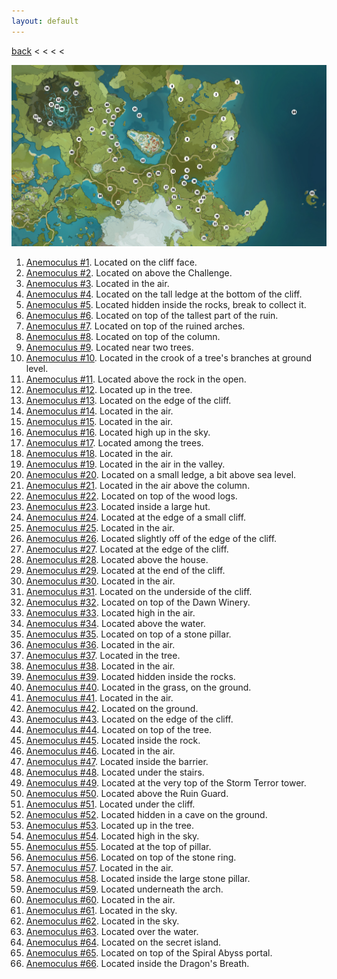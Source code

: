 ```yaml
---
layout: default
---
```


[back](../) < < < <

![Anemoculus Overview](anemoculus-overview.jpg)

1. [Anemoculus #1](https://youtu.be/b3oPsVljkHQ). Located on the cliff face.
2. [Anemoculus #2](https://youtu.be/EFmaRIkoVoE). Located on above the Challenge.
3. [Anemoculus #3](https://youtu.be/Zv_WuMQszLg). Located in the air.
4. [Anemoculus #4](https://youtu.be/rx8CdA5UqBg). Located on the tall ledge at the bottom of the cliff.
5. [Anemoculus #5](https://youtu.be/CqzTQvAtgp0). Located hidden inside the rocks, break to collect it.
6. [Anemoculus #6](https://youtu.be/jUJcICksvUw). Located on top of the tallest part of the ruin.
7. [Anemoculus #7](https://youtu.be/lker7EpeF0I). Located on top of the ruined arches.
8. [Anemoculus #8](https://youtu.be/1LKjzVHvuUo). Located on top of the column.
9. [Anemoculus #9](https://youtu.be/vuI5FUk4_A8). Located near two trees.
10. [Anemoculus #10](https://youtu.be/vLgiO-qfB4E). Located in the crook of a tree's branches at ground level.
11. [Anemoculus #11](https://youtu.be/bsoddwkv7Zk). Located above the rock in the open.
12. [Anemoculus #12](https://youtu.be/Zc5o2qVJCAE). Located up in the tree.
13. [Anemoculus #13](https://youtu.be/bcu7Q3kkMzQ). Located on the edge of the cliff.
14. [Anemoculus #14](https://youtu.be/5vpyaTkWhuM). Located in the air.
15. [Anemoculus #15](https://youtu.be/0yvlFBU3wNE). Located in the air.
16. [Anemoculus #16](https://youtu.be/JCeI4EIi9-o). Located high up in the sky.
17. [Anemoculus #17](https://youtu.be/juz3YARAD-s). Located among the trees.
18. [Anemoculus #18](https://youtu.be/NDIPq4Hvbb0). Located in the air.
19. [Anemoculus #19](https://youtu.be/iyQsVS2XoU0). Located in the air in the valley.
20. [Anemoculus #20](https://youtu.be/iyQsVS2XoU0). Located on a small ledge, a bit above sea level.
21. [Anemoculus #21](https://youtu.be/RZP2d0uo6ag). Located in the air above the column.
22. [Anemoculus #22](https://youtu.be/Ez9THKT1EgU). Located on top of the wood logs.
23. [Anemoculus #23](https://youtu.be/g5L3cXdlp7A). Located inside a large hut.
24.  [Anemoculus #24](https://youtu.be/vOtc3uN8Uig). Located at the edge of a small cliff.
25. [Anemoculus #25](https://youtu.be/EkH9TZVH0oU). Located in the air.
26. [Anemoculus #26](https://youtu.be/av5k3vfvbz8). Located slightly off of the edge of the cliff.
27. [Anemoculus #27](https://youtu.be/7HH4_ek83Z4). Located at the edge of the cliff.
28. [Anemoculus #28](https://youtu.be/99HOqSHO8aY). Located above the house.
29. [Anemoculus #29](https://youtu.be/V-nxnXdp6Yg). Located at the end of the cliff.
30. [Anemoculus #30](https://youtu.be/A5JFaKepMoo). Located in the air.
31. [Anemoculus #31](https://youtu.be/Bg1AXqGhG-A). Located on the underside of the cliff.
32. [Anemoculus #32](https://youtu.be/mhphop-vIqM). Located on top of the Dawn Winery.
33. [Anemoculus #33](https://youtu.be/Fbj6x9OL0nM). Located high in the air.
34. [Anemoculus #34](https://youtu.be/WMHdc-L_t_U). Located above the water.
35. [Anemoculus #35](https://youtu.be/iJRwkIGnq5o). Located on top of a stone pillar.
36. [Anemoculus #36](https://youtu.be/pwE3nSNur4A). Located in the air.
37. [Anemoculus #37](https://youtu.be/yjDK87Qa-68). Located in the tree.
38. [Anemoculus #38](https://youtu.be/tkwOgzpm57o). Located in the air.
39. [Anemoculus #39](https://youtu.be/9A6NWEDQSg8). Located hidden inside the rocks.
40. [Anemoculus #40](https://youtu.be/S6qtJoPGRr4). Located in the grass, on the ground.
41. [Anemoculus #41](https://youtu.be/afgpplHKEFs). Located in the air.
42. [Anemoculus #42](https://youtu.be/Tgi4AcT7JIY). Located on the ground.
43. [Anemoculus #43](https://youtu.be/sSB8IKWib_c). Located on the edge of the cliff.
44. [Anemoculus #44](https://youtu.be/xeVQpzOmTGo). Located on top of the tree.
45. [Anemoculus #45](https://youtu.be/pgkNHyicNLA). Located inside the rock.
46. [Anemoculus #46](https://youtu.be/mbzsi91s6Iw). Located in the air.
47. [Anemoculus #47](https://youtu.be/_bUYxDigdgs). Located inside the barrier.
48. [Anemoculus #48](https://youtu.be/96OexEDrGg8). Located under the stairs.
49. [Anemoculus #49](https://youtu.be/VuCMrl_2ttE). Located at the very top of the Storm Terror tower.
50. [Anemoculus #50](https://youtu.be/Q5yfNl1kC_0). Located above the Ruin Guard.
51. [Anemoculus #51](https://youtu.be/1icwBPO2E1s). Located under the cliff.
52. [Anemoculus #52](https://youtu.be/HMpoz7T7EWc). Located hidden in a cave on the ground.
53. [Anemoculus #53](https://youtu.be/v7_OWEYP1TI). Located up in the tree.
54. [Anemoculus #54](https://youtu.be/13davbejnTQ). Located high in the sky.
55. [Anemoculus #55](https://youtu.be/XLWnQSSeO5Y). Located at the top of pillar.
56. [Anemoculus #56](https://youtu.be/aJOddMwGCms). Located on top of the stone ring.
57. [Anemoculus #57](https://youtu.be/fS6-C3NGA6U). Located in the air.
58. [Anemoculus #58](https://youtu.be/X1WwmEd2tMM). Located inside the large stone pillar.
59. [Anemoculus #59](https://youtu.be/cynu23fGlCY). Located underneath the arch.
60. [Anemoculus #60](https://youtu.be/dko5LpbRbEo). Located in the air.
61. [Anemoculus #61](https://youtu.be/OP-Z1H7_egE). Located in the sky.
62. [Anemoculus #62](https://youtu.be/xiyPWtS8wh8). Located in the sky.
63. [Anemoculus #63](https://youtu.be/IFx3C1LBBg0). Located over the water.
64. [Anemoculus #64](https://youtu.be/vKt5Ey_IEzY). Located on the secret island.
65. [Anemoculus #65](https://youtu.be/FXEboPhel_U). Located on top of the Spiral Abyss portal.
66. [Anemoculus #66](https://youtu.be/6DgYZKZxj9g). Located inside the Dragon's Breath.
